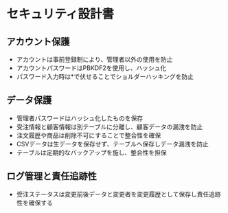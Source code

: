 # セキュリティ設計書

## アカウント保護
- アカウントは事前登録制により、管理者以外の使用を防止
- アカウントパスワードはPBKDF2を使用し、ハッシュ化
- パスワード入力時は*で伏せることでショルダーハッキングを防止

## データ保護
- 管理者パスワードはハッシュ化したものを保存
- 受注情報と顧客情報は別テーブルに分離し、顧客データの漏洩を防止
- 注文履歴や商品は削除不可にすることで整合性を確保
- CSVデータは生データを保存せず、テーブルへ保存しデータ漏洩を防止
- テーブルは定期的なバックアップを施し、整合性を担保

## ログ管理と責任追跡性
- 受注ステータスは変更前後データと変更者を変更履歴として保存し責任追跡性を確保する